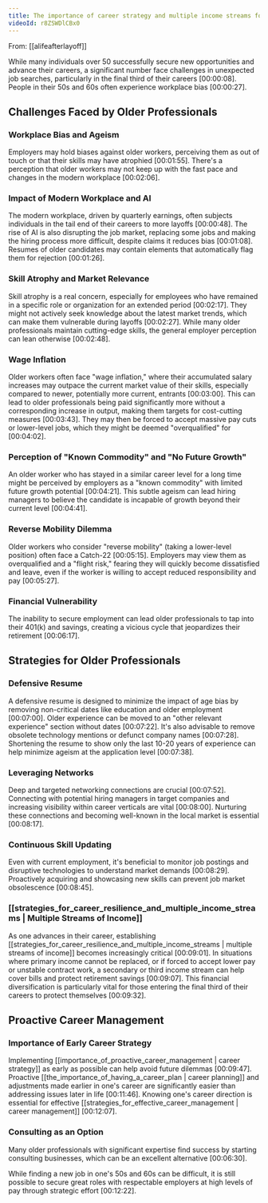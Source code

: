 ```yaml
---
title: The importance of career strategy and multiple income streams for older professionals
videoId: r8ZSWDlCBx0
---
```


From: [[alifeafterlayoff]] <br/> 

While many individuals over 50 successfully secure new opportunities and advance their careers, a significant number face challenges in unexpected job searches, particularly in the final third of their careers <a class="yt-timestamp" data-t="00:00:08">[00:00:08]</a>. People in their 50s and 60s often experience workplace bias <a class="yt-timestamp" data-t="00:00:27">[00:00:27]</a>.

## Challenges Faced by Older Professionals

### Workplace Bias and Ageism
Employers may hold biases against older workers, perceiving them as out of touch or that their skills may have atrophied <a class="yt-timestamp" data-t="00:01:55">[00:01:55]</a>. There's a perception that older workers may not keep up with the fast pace and changes in the modern workplace <a class="yt-timestamp" data-t="00:02:06">[00:02:06]</a>.

### Impact of Modern Workplace and AI
The modern workplace, driven by quarterly earnings, often subjects individuals in the tail end of their careers to more layoffs <a class="yt-timestamp" data-t="00:00:48">[00:00:48]</a>. The rise of AI is also disrupting the job market, replacing some jobs and making the hiring process more difficult, despite claims it reduces bias <a class="yt-timestamp" data-t="00:01:08">[00:01:08]</a>. Resumes of older candidates may contain elements that automatically flag them for rejection <a class="yt-timestamp" data-t="00:01:26">[00:01:26]</a>.

### Skill Atrophy and Market Relevance
Skill atrophy is a real concern, especially for employees who have remained in a specific role or organization for an extended period <a class="yt-timestamp" data-t="00:02:17">[00:02:17]</a>. They might not actively seek knowledge about the latest market trends, which can make them vulnerable during layoffs <a class="yt-timestamp" data-t="00:02:27">[00:02:27]</a>. While many older professionals maintain cutting-edge skills, the general employer perception can lean otherwise <a class="yt-timestamp" data-t="00:02:48">[00:02:48]</a>.

### Wage Inflation
Older workers often face "wage inflation," where their accumulated salary increases may outpace the current market value of their skills, especially compared to newer, potentially more current, entrants <a class="yt-timestamp" data-t="00:03:00">[00:03:00]</a>. This can lead to older professionals being paid significantly more without a corresponding increase in output, making them targets for cost-cutting measures <a class="yt-timestamp" data-t="00:03:43">[00:03:43]</a>. They may then be forced to accept massive pay cuts or lower-level jobs, which they might be deemed "overqualified" for <a class="yt-timestamp" data-t="00:04:02">[00:04:02]</a>.

### Perception of "Known Commodity" and "No Future Growth"
An older worker who has stayed in a similar career level for a long time might be perceived by employers as a "known commodity" with limited future growth potential <a class="yt-timestamp" data-t="00:04:21">[00:04:21]</a>. This subtle ageism can lead hiring managers to believe the candidate is incapable of growth beyond their current level <a class="yt-timestamp" data-t="00:04:41">[00:04:41]</a>.

### Reverse Mobility Dilemma
Older workers who consider "reverse mobility" (taking a lower-level position) often face a Catch-22 <a class="yt-timestamp" data-t="00:05:15">[00:05:15]</a>. Employers may view them as overqualified and a "flight risk," fearing they will quickly become dissatisfied and leave, even if the worker is willing to accept reduced responsibility and pay <a class="yt-timestamp" data-t="00:05:27">[00:05:27]</a>.

### Financial Vulnerability
The inability to secure employment can lead older professionals to tap into their 401(k) and savings, creating a vicious cycle that jeopardizes their retirement <a class="yt-timestamp" data-t="00:06:17">[00:06:17]</a>.

## Strategies for Older Professionals

### Defensive Resume
A defensive resume is designed to minimize the impact of age bias by removing non-critical dates like education and older employment <a class="yt-timestamp" data-t="00:07:00">[00:07:00]</a>. Older experience can be moved to an "other relevant experience" section without dates <a class="yt-timestamp" data-t="00:07:22">[00:07:22]</a>. It's also advisable to remove obsolete technology mentions or defunct company names <a class="yt-timestamp" data-t="00:07:28">[00:07:28]</a>. Shortening the resume to show only the last 10-20 years of experience can help minimize ageism at the application level <a class="yt-timestamp" data-t="00:07:38">[00:07:38]</a>.

### Leveraging Networks
Deep and targeted networking connections are crucial <a class="yt-timestamp" data-t="00:07:52">[00:07:52]</a>. Connecting with potential hiring managers in target companies and increasing visibility within career verticals are vital <a class="yt-timestamp" data-t="00:08:00">[00:08:00]</a>. Nurturing these connections and becoming well-known in the local market is essential <a class="yt-timestamp" data-t="00:08:17">[00:08:17]</a>.

### Continuous Skill Updating
Even with current employment, it's beneficial to monitor job postings and disruptive technologies to understand market demands <a class="yt-timestamp" data-t="00:08:29">[00:08:29]</a>. Proactively acquiring and showcasing new skills can prevent job market obsolescence <a class="yt-timestamp" data-t="00:08:45">[00:08:45]</a>.

### [[strategies_for_career_resilience_and_multiple_income_streams | Multiple Streams of Income]]
As one advances in their career, establishing [[strategies_for_career_resilience_and_multiple_income_streams | multiple streams of income]] becomes increasingly critical <a class="yt-timestamp" data-t="00:09:01">[00:09:01]</a>. In situations where primary income cannot be replaced, or if forced to accept lower pay or unstable contract work, a secondary or third income stream can help cover bills and protect retirement savings <a class="yt-timestamp" data-t="00:09:07">[00:09:07]</a>. This financial diversification is particularly vital for those entering the final third of their careers to protect themselves <a class="yt-timestamp" data-t="00:09:32">[00:09:32]</a>.

## Proactive Career Management

### Importance of Early Career Strategy
Implementing [[importance_of_proactive_career_management | career strategy]] as early as possible can help avoid future dilemmas <a class="yt-timestamp" data-t="00:09:47">[00:09:47]</a>. Proactive [[the_importance_of_having_a_career_plan | career planning]] and adjustments made earlier in one's career are significantly easier than addressing issues later in life <a class="yt-timestamp" data-t="00:11:46">[00:11:46]</a>. Knowing one's career direction is essential for effective [[strategies_for_effective_career_management | career management]] <a class="yt-timestamp" data-t="00:12:07">[00:12:07]</a>.

### Consulting as an Option
Many older professionals with significant expertise find success by starting consulting businesses, which can be an excellent alternative <a class="yt-timestamp" data-t="00:06:30">[00:06:30]</a>.

While finding a new job in one's 50s and 60s can be difficult, it is still possible to secure great roles with respectable employers at high levels of pay through strategic effort <a class="yt-timestamp" data-t="00:12:22">[00:12:22]</a>.